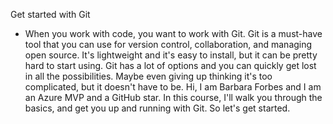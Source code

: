 Get started with Git
- When you work with code, you want to work with Git. Git is a must-have tool that you can use for version control, collaboration, and managing open source. It's lightweight and it's easy to install, but it can be pretty hard to start using. Git has a lot of options and you can quickly get lost in all the possibilities. Maybe even giving up thinking it's too complicated, but it doesn't have to be. Hi, I am Barbara Forbes and I am an Azure MVP and a GitHub star. In this course, I'll walk you through the basics, and get you up and running with Git. So let's get started.